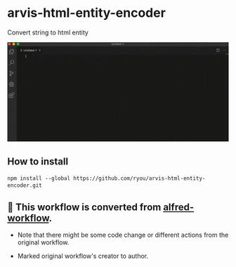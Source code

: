 # arvis-html-entity-encoder

Convert string to html entity

![](./images/sample.gif)

## How to install

```
npm install --global https://github.com/ryou/arvis-html-entity-encoder.git
```

## 🔗 This workflow is converted from [alfred-workflow](https://github.com/ryou/alfred-html-entity-encoder).

* Note that there might be some code change or different actions from the original workflow.

* Marked original workflow's creator to author.
